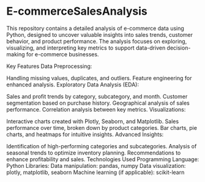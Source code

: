 # E-commerceSalesAnalysis
This repository contains a detailed analysis of e-commerce data using Python, designed to uncover valuable insights into sales trends, customer behavior, and product performance. The analysis focuses on exploring, visualizing, and interpreting key metrics to support data-driven decision-making for e-commerce businesses.

Key Features
Data Preprocessing:

Handling missing values, duplicates, and outliers.
Feature engineering for enhanced analysis.
Exploratory Data Analysis (EDA):

Sales and profit trends by category, subcategory, and month.
Customer segmentation based on purchase history.
Geographical analysis of sales performance.
Correlation analysis between key metrics.
Visualizations:

Interactive charts created with Plotly, Seaborn, and Matplotlib.
Sales performance over time, broken down by product categories.
Bar charts, pie charts, and heatmaps for intuitive insights.
Advanced Insights:

Identification of high-performing categories and subcategories.
Analysis of seasonal trends to optimize inventory planning.
Recommendations to enhance profitability and sales.
Technologies Used
Programming Language: Python
Libraries:
Data manipulation: pandas, numpy
Data visualization: plotly, matplotlib, seaborn
Machine learning (if applicable): scikit-learn
